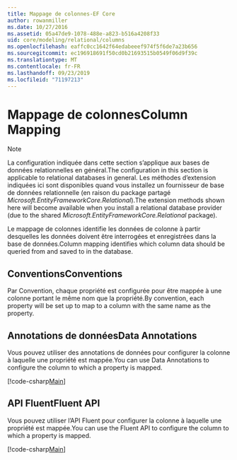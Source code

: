 ```yaml
---
title: Mappage de colonnes-EF Core
author: rowanmiller
ms.date: 10/27/2016
ms.assetid: 05a47de9-1078-488e-a823-b516a4208f33
uid: core/modeling/relational/columns
ms.openlocfilehash: eaffc0cc1642f64edabeeef974f5f6de7a23b656
ms.sourcegitcommit: ec196918691f50cd0b21693515b0549f06d9f39c
ms.translationtype: MT
ms.contentlocale: fr-FR
ms.lasthandoff: 09/23/2019
ms.locfileid: "71197213"
---
```

# <a name="column-mapping"></a><span data-ttu-id="ac98b-102">Mappage de colonnes</span><span class="sxs-lookup"><span data-stu-id="ac98b-102">Column Mapping</span></span>

> [!NOTE]  
> <span data-ttu-id="ac98b-103">La configuration indiquée dans cette section s’applique aux bases de données relationnelles en général.</span><span class="sxs-lookup"><span data-stu-id="ac98b-103">The configuration in this section is applicable to relational databases in general.</span></span> <span data-ttu-id="ac98b-104">Les méthodes d’extension indiquées ici sont disponibles quand vous installez un fournisseur de base de données relationnelle (en raison du package partagé *Microsoft.EntityFrameworkCore.Relational*).</span><span class="sxs-lookup"><span data-stu-id="ac98b-104">The extension methods shown here will become available when you install a relational database provider (due to the shared *Microsoft.EntityFrameworkCore.Relational* package).</span></span>

<span data-ttu-id="ac98b-105">Le mappage de colonnes identifie les données de colonne à partir desquelles les données doivent être interrogées et enregistrées dans la base de données.</span><span class="sxs-lookup"><span data-stu-id="ac98b-105">Column mapping identifies which column data should be queried from and saved to in the database.</span></span>

## <a name="conventions"></a><span data-ttu-id="ac98b-106">Conventions</span><span class="sxs-lookup"><span data-stu-id="ac98b-106">Conventions</span></span>

<span data-ttu-id="ac98b-107">Par Convention, chaque propriété est configurée pour être mappée à une colonne portant le même nom que la propriété.</span><span class="sxs-lookup"><span data-stu-id="ac98b-107">By convention, each property will be set up to map to a column with the same name as the property.</span></span>

## <a name="data-annotations"></a><span data-ttu-id="ac98b-108">Annotations de données</span><span class="sxs-lookup"><span data-stu-id="ac98b-108">Data Annotations</span></span>

<span data-ttu-id="ac98b-109">Vous pouvez utiliser des annotations de données pour configurer la colonne à laquelle une propriété est mappée.</span><span class="sxs-lookup"><span data-stu-id="ac98b-109">You can use Data Annotations to configure the column to which a property is mapped.</span></span>

[!code-csharp[Main](../../../../samples/core/Modeling/DataAnnotations/Relational/Column.cs?highlight=13)]

## <a name="fluent-api"></a><span data-ttu-id="ac98b-110">API Fluent</span><span class="sxs-lookup"><span data-stu-id="ac98b-110">Fluent API</span></span>

<span data-ttu-id="ac98b-111">Vous pouvez utiliser l’API Fluent pour configurer la colonne à laquelle une propriété est mappée.</span><span class="sxs-lookup"><span data-stu-id="ac98b-111">You can use the Fluent API to configure the column to which a property is mapped.</span></span>

[!code-csharp[Main](../../../../samples/core/Modeling/FluentAPI/Relational/Column.cs?highlight=11-13)]
